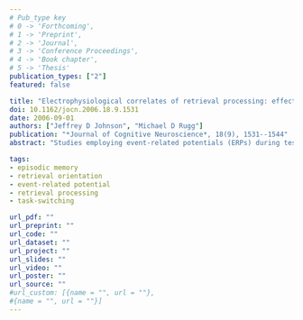 ```yaml
---
# Pub_type key
# 0 -> 'Forthcoming',
# 1 -> 'Preprint',
# 2 -> 'Journal',
# 3 -> 'Conference Proceedings',
# 4 -> 'Book chapter',
# 5 -> 'Thesis'
publication_types: ["2"]
featured: false

title: "Electrophysiological correlates of retrieval processing: effects of consistent versus inconsistent retrieval demands"
doi: 10.1162/jocn.2006.18.9.1531
date: 2006-09-01
authors: ["Jeffrey D Johnson", "Michael D Rugg"]
publication: "*Journal of Cognitive Neuroscience*, 18(9), 1531--1544"
abstract: "Studies employing event-related potentials (ERPs) during tests of recognition memory have reported differences in neural activity elicited by new test items according to the specific demands of the retrieval task, such as retrieving studied words versus pictures. The present study investigated whether differential processing of new items is possible when retrieval demands vary unpredictably on a trial-by-trial basis. In separate study-test phases, subjects encoded lists of intermixed words and pictures, and undertook retrieval tests with words as test items. Each test item was preceded by a task cue that signaled whether subjects were to attempt to retrieve a word or a picture from the study list. In the ``blocked''condition, the targeted study material remained constant throughout the test, whereas in the ``mixed''condition, the targeted material varied unpredictably across trials. New-item ERPs were more positive-going when words rather than pictures were targeted in the ``blocked'' condition, replicating previous findings, but this effect was absent in the ``mixed''condition. The findings are consistent with the hypothesis that differential processing of retrieval cues depends upon the adoption of different task sets (``retrieval orientations'' that develop over multiple trials and cannot be adjusted merely in response to an instructional cue. Unlike the new-item ERPs, ERPs elicited by the task cues in the mixed condition differed according to targeted material, but only on trials when there was a switch between target material. The implications of these findings for understanding the different retrieval strategies engaged when retrieval demands are consistent versus inconsistent are discussed."

tags: 
- episodic memory
- retrieval orientation
- event-related potential
- retrieval processing
- task-switching

url_pdf: ""
url_preprint: ""
url_code: ""
url_dataset: ""
url_project: ""
url_slides: ""
url_video: ""
url_poster: ""
url_source: ""
#url_custom: [{name = "", url = ""},
#{name = "", url = ""}]
---
```


